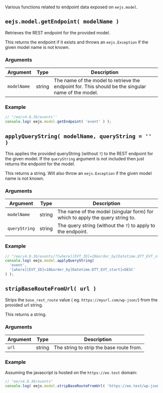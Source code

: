 Various functions related to endpoint data exposed on `eejs.model`.

## `eejs.model.getEndpoint( modelName )`

Retrieves the REST endpoint for the provided model.

This returns the endpoint if it exists and throws an `eejs.Exception` if the given model name is not known.

### Arguments

| Argument    | Type   | Description                                                                                         |
| ----------- | ------ | --------------------------------------------------------------------------------------------------- |
| `modelName` | string | The name of the model to retrieve the endpoint for.  This should be the singular name of the model. |

### Example

```js
// "/ee/v4.8.36/events''
console.log( eejs.model.getEndpoint( 'event' ) );
```

## `applyQueryString( modelName, queryString = '' )`

This applies the provided queryString (without `?`) to the REST endpoint for the given model.  If the `queryString` argument is not included then just returns the endpoint for the model.

This returns a string.  Will also throw an `eejs.Exception` if the given model name is not known.

### Arguments

| Argument      | Type   | Description                                                                  |
| ------------- | ------ | -----------------------------------------------------------------------------|
| `modelName`   | string | The name of the model (singular form) for which to apply the query string to.|
| `queryString` | string | The query string (without the `?`) to apply to the endpoint.                 |

### Example

```js
// "/ee/v4.8.36/events/?[where][EVT_ID]=10&order_by[Datetime.DTT_EVT_start]=DESC"
console.log( eejs.model.applyQueryString(
  'event',
  '[where][EVT_ID]=10&order_by[Datetime.DTT_EVT_start]=DESC'
) );
```

## `stripBaseRouteFromUrl( url )`

Strips the `base_rest_route` value ( eg. `https://myurl.com/wp-json/`) from the provided url string.

This returns a string.

### Arguments

| Argument | Type   | Description                              |
| -------- | ------ | ---------------------------------------- |
| `url`    | string | The string to strip the base route from. |

### Example

Assuming the javascript is hosted on the `https://ee.test` domain:

```js
// "ee/v4.8.36/events"
console.log( eejs.model.stripBaseRouteFromUrl( 'https://ee.test/wp-json/ee/v4.8.36/events' ) );
```